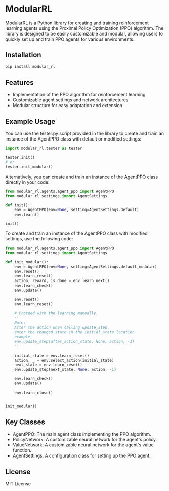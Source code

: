 # ModularRL

ModularRL is a Python library for creating and training reinforcement learning agents using the Proximal Policy Optimization (PPO) algorithm. 
The library is designed to be easily customizable and modular, allowing users to quickly set up and train PPO agents for various environments.

## Installation

```powershell
pip install modular_rl
```

## Features

- Implementation of the PPO algorithm for reinforcement learning
- Customizable agent settings and network architectures
- Modular structure for easy adaptation and extension

## Example Usage

You can use the tester.py script provided in the library to create and train an instance of the AgentPPO class with default or modified settings:

```python
import modular_rl.tester as tester

tester.init()
# or
tester.init_modular()
```

Alternatively, you can create and train an instance of the AgentPPO class directly in your code:

```python
from modular_rl.agents.agent_ppo import AgentPPO
from modular_rl.settings import AgentSettings

def init():
    env = AgentPPO(env=None, setting=AgentSettings.default)
    env.learn()

init()
```

To create and train an instance of the AgentPPO class with modified settings, use the following code:

```python
from modular_rl.agents.agent_ppo import AgentPPO
from modular_rl.settings import AgentSettings

def init_modular():
    env = AgentPPO(env=None, setting=AgentSettings.default_modular)
    env.reset()
    env.learn_reset()
    action, reward, is_done = env.learn_next()
    env.learn_check()
    env.update()

    env.reset()
    env.learn_reset()

    # Proceed with the learning manually.
    '''
    Note: 
    After the action when calling update_step, 
    enter the changed state in the initial_state location
    example, 
    env.update_step(after_action_state, None, action, -1)
    '''

    initial_state = env.learn_reset()
    action, _ = env.select_action(initial_state)
    next_state = env.learn_reset()
    env.update_step(next_state, None, action, -1)

    env.learn_check()
    env.update()

    env.learn_close()


init_modular()
```

## Key Classes

- AgentPPO: The main agent class implementing the PPO algorithm.
- PolicyNetwork: A customizable neural network for the agent's policy.
- ValueNetwork: A customizable neural network for the agent's value function.
- AgentSettings: A configuration class for setting up the PPO agent.

## License
MIT License